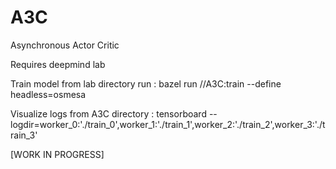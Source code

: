 # A3C
Asynchronous Actor Critic

Requires deepmind lab

Train model
	from lab directory run :
	bazel run //A3C:train --define headless=osmesa
	
Visualize logs
	from A3C directory :
    tensorboard --logdir=worker_0:'./train_0',worker_1:'./train_1',worker_2:'./train_2',worker_3:'./train_3'
    
    
[WORK IN PROGRESS]
